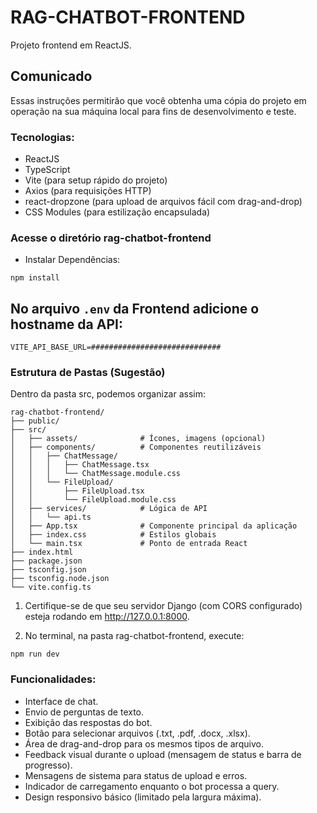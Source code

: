 # RAG-CHATBOT-FRONTEND

Projeto frontend em ReactJS. 

## Comunicado

Essas instruções permitirão que você obtenha uma cópia do projeto em operação na sua máquina local para fins de desenvolvimento e teste.

### Tecnologias:

 - ReactJS
 - TypeScript
 - Vite (para setup rápido do projeto)
 - Axios (para requisições HTTP)
 - react-dropzone (para upload de arquivos fácil com drag-and-drop)
 - CSS Modules (para estilização encapsulada)

### Acesse o diretório rag-chatbot-frontend

 - Instalar Dependências:

```
npm install
```

## No arquivo `.env` da Frontend adicione o hostname da API:

```
VITE_API_BASE_URL=#############################
```

### Estrutura de Pastas (Sugestão)

Dentro da pasta src, podemos organizar assim:

```
rag-chatbot-frontend/
├── public/
├── src/
│   ├── assets/              # Ícones, imagens (opcional)
│   ├── components/          # Componentes reutilizáveis
│   │   ├── ChatMessage/
│   │   │   ├── ChatMessage.tsx
│   │   │   └── ChatMessage.module.css
│   │   └── FileUpload/
│   │       ├── FileUpload.tsx
│   │       └── FileUpload.module.css
│   ├── services/            # Lógica de API
│   │   └── api.ts
│   ├── App.tsx              # Componente principal da aplicação
│   ├── index.css            # Estilos globais
│   └── main.tsx             # Ponto de entrada React
├── index.html
├── package.json
├── tsconfig.json
├── tsconfig.node.json
└── vite.config.ts
```

 1. Certifique-se de que seu servidor Django (com CORS configurado) esteja rodando em http://127.0.0.1:8000.

 2. No terminal, na pasta rag-chatbot-frontend, execute:

```
npm run dev
```

### Funcionalidades:

 - Interface de chat.
 - Envio de perguntas de texto.
 - Exibição das respostas do bot.
 - Botão para selecionar arquivos (.txt, .pdf, .docx, .xlsx).
 - Área de drag-and-drop para os mesmos tipos de arquivo.
 - Feedback visual durante o upload (mensagem de status e barra de progresso).
 - Mensagens de sistema para status de upload e erros.
 - Indicador de carregamento enquanto o bot processa a query.
 - Design responsivo básico (limitado pela largura máxima).

